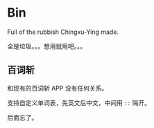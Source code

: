 # Bin
Full of the rubbish Chingxu-Ying made.

全是垃圾。。。想用就用吧。。。

## 百词斩

和现有的百词斩 APP 没有任何关系。

支持自定义单词表，先英文后中文，中间用 `::` 隔开。

后面忘了。
